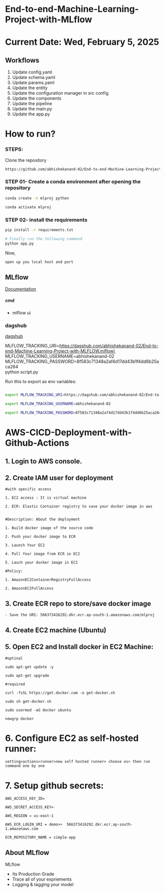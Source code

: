 # End-to-end-Machine-Learning-Project-with-MLflow

# Current Date: Wed, February 5, 2025

## Workflows

1. Update config.yaml
2. Update schema.yaml
3. Update params.yaml
4. Update the entity
5. Update the configuration manager in src config
6. Update the components
7. Update the pipeline 
8. Update the main.py
9. Update the app.py

# How to run?
### STEPS:

Clone the repository

```bash
https://github.com/abhishekanand-02/End-to-end-Machine-Learning-Project-with-MLFLOW.git
```
### STEP 01- Create a conda environment after opening the repository

```bash
conda create -n mlproj python
```

```bash
conda activate mlproj
```


### STEP 02- install the requirements
```bash
pip install -r requirements.txt
```


```bash
# Finally run the following command
python app.py
```

Now,
```bash
open up you local host and port
```



## MLflow

[Documentation](https://mlflow.org/docs/latest/index.html)


##### cmd
- mlflow ui

### dagshub
[dagshub](https://dagshub.com/)

MLFLOW_TRACKING_URI=https://dagshub.com/abhishekanand-02/End-to-end-Machine-Learning-Project-with-MLFLOW.mlflow\
MLFLOW_TRACKING_USERNAME=abhishekanand-02 \
MLFLOW_TRACKING_PASSWORD=8f583c71348a2af4d17dd43b1f4dd6b25aca264 \
python script.py

Run this to export as env variables:

```bash

export MLFLOW_TRACKING_URI=https://dagshub.com/abhishekanand-02/End-to-end-Machine-Learning-Project-with-MLFLOW.mlflow

export MLFLOW_TRACKING_USERNAME=abhishekanand-02 

export MLFLOW_TRACKING_PASSWORD=8f583c71348a2af4d17dd43b1f4dd6b25aca264

```



# AWS-CICD-Deployment-with-Github-Actions

## 1. Login to AWS console.

## 2. Create IAM user for deployment

	#with specific access

	1. EC2 access : It is virtual machine

	2. ECR: Elastic Container registry to save your docker image in aws


	#Description: About the deployment

	1. Build docker image of the source code

	2. Push your docker image to ECR

	3. Launch Your EC2 

	4. Pull Your image from ECR in EC2

	5. Lauch your docker image in EC2

	#Policy:

	1. AmazonEC2ContainerRegistryFullAccess

	2. AmazonEC2FullAccess

	
## 3. Create ECR repo to store/save docker image
    - Save the URI: 566373416292.dkr.ecr.ap-south-1.amazonaws.com/mlproj

	
## 4. Create EC2 machine (Ubuntu) 

## 5. Open EC2 and Install docker in EC2 Machine:
	
	
	#optinal

	sudo apt-get update -y

	sudo apt-get upgrade
	
	#required

	curl -fsSL https://get.docker.com -o get-docker.sh

	sudo sh get-docker.sh

	sudo usermod -aG docker ubuntu

	newgrp docker
	
# 6. Configure EC2 as self-hosted runner:
    setting>actions>runner>new self hosted runner> choose os> then run command one by one


# 7. Setup github secrets:

    AWS_ACCESS_KEY_ID=

    AWS_SECRET_ACCESS_KEY=

    AWS_REGION = us-east-1

    AWS_ECR_LOGIN_URI = demo>>  566373416292.dkr.ecr.ap-south-1.amazonaws.com

    ECR_REPOSITORY_NAME = simple-app




## About MLflow 
MLflow

 - Its Production Grade
 - Trace all of your expriements
 - Logging & tagging your model




